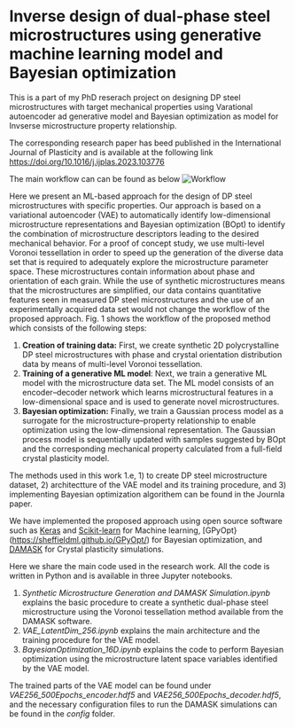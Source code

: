 # Inverse design of dual-phase steel microstructures using generative machine learning model and Bayesian optimization
This is a part of my PhD reserach project on designing DP steel microstructures with target mechanical properties using Varational autoencoder ad generative model and Bayesian optimization as model for Invserse microstructure property relationship. 

The corresponding research paper has beed published in the International Journal of Plasticity and is available at the following link https://doi.org/10.1016/j.ijplas.2023.103776

The main workflow can can be found as below ![Workflow](https://ars.els-cdn.com/content/image/1-s2.0-S0749641923002607-ga1_lrg.jpg)

Here we present an ML-based approach for the design of DP steel microstructures with specific properties. Our approach is based on a variational autoencoder (VAE) to automatically identify low-dimensional microstructure representations and Bayesian optimization (BOpt) to identify the combination of microstructure descriptors leading to the desired mechanical behavior. For a proof of concept study, we use multi-level Voronoi tessellation in order to speed up the generation of the diverse data set that is required to adequately explore the microstructure parameter space. These microstructures contain information about phase and orientation of each grain. While the use of synthetic microstructures means that the microstructures are simplified, our data contains quantitative features seen in measured DP steel microstructures and the use of an experimentally acquired data set would not change the workflow of the proposed approach. Fig. 1 shows the workflow of the proposed method which consists of the following steps:


1. **Creation of training data:** First, we create synthetic 2D polycrystalline DP steel microstructures with phase and crystal orientation distribution data by means of multi-level Voronoi tessellation.
2. **Training of a generative ML model**: Next, we train a generative ML model with the microstructure data set. The ML model consists of an encoder–decoder network which learns microstructural features in a low-dimensional space and is used to generate novel microstructures.
3. **Bayesian optimization:** Finally, we train a Gaussian process model as a surrogate for the microstructure–property relationship to enable optimization using the low-dimensional representation. The Gaussian process model is sequentially updated with samples suggested by BOpt and the corresponding mechanical property calculated from a full-field crystal plasticity model.

The methods used in this work 1.e, 1) to create DP steel microstructure dataset, 2) architectture of the VAE model and its training procedure, and 3) implementing Bayesian optimization algorithem can be found in the Journla paper.

We have implemented the proposed approach using open source software such as [Keras](https://keras.io/) and [Scikit-learn](https://scikit-learn.org/stable/) for Machine learning, [GPyOpt}(https://sheffieldml.github.io/GPyOpt/) for Bayesian optimization, and [DAMASK](https://damask.mpie.de/) for Crystal plasticity simulations.

Here we share the main code used in the research work. All the code is written in Python and is available in three Jupyter notebooks.

1. *Synthetic Microstructure Generation and DAMASK Simulation.ipynb* explains the basic procedure to create a synthetic dual-phase steel microstructure using the Voronoi tessellation method available from the DAMASK software.
2. *VAE_LatentDim_256.ipynb* explains the main architecture and the training procedure for the VAE model.
3. *BayesianOptimization_16D.ipynb* explains the code to perform Bayesian optimization using the microstructure latent space variables identified by the VAE model.

The trained parts of the VAE model can be found under *VAE256_500Epochs_encoder.hdf5* and *VAE256_500Epochs_decoder.hdf5*, and the necessary configuration files to run the DAMASK simulations can be found in the *config* folder.
